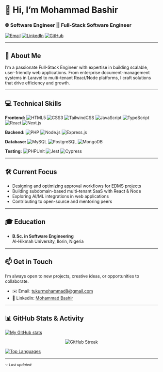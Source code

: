 <!-- Banner (replace URL or remove if you don’t have one) -->
<!-- <p align="center">
  <img src="https://your-domain.com/banner.png" alt="Banner" width="800"/>
</p> -->

# 👋 Hi, I’m Mohammad Bashir

### 🌐 Software Engineer || Full-Stack Software Engineer

<p align="left">
  <a href="mailto:tukurmohammad8@gmail.com"><img src="https://img.shields.io/badge/Email-tukurmohammad8@gmail.com-D14836?style=flat-square&logo=gmail" alt="Email"></a> 
  <a href="https://www.linkedin.com/in/mohammad-bashir-7545a3212/"><img src="https://img.shields.io/badge/LinkedIn-Connect-0077B5?style=flat-square&logo=linkedin" alt="LinkedIn"></a> 
  <a href="https://github.com/MohammadBT240"><img src="https://img.shields.io/badge/GitHub-Follow-181717?style=flat-square&logo=github" alt="GitHub"></a>
</p>

---

## 🚀 About Me

I’m a passionate Full-Stack Engineer with expertise in building scalable, user-friendly web applications. From enterprise document-management systems in Laravel to multi-tenant React/Node platforms, I craft solutions that drive efficiency and growth.

---

## 💻 Technical Skills

**Frontend:** ![HTML5](https://img.shields.io/badge/HTML5-%23E34F26.svg?style=for-the-badge&logo=html5&logoColor=white) ![CSS3](https://img.shields.io/badge/CSS3-%231572B6.svg?style=for-the-badge&logo=css3&logoColor=white) ![TailwindCSS](https://img.shields.io/badge/TailwindCSS-%2338B2AC.svg?style=for-the-badge&logo=tailwind-css&logoColor=white) ![JavaScript](https://img.shields.io/badge/JavaScript-%23F7DF1E.svg?style=for-the-badge&logo=javascript&logoColor=black) ![TypeScript](https://img.shields.io/badge/TypeScript-%23007ACC.svg?style=for-the-badge&logo=typescript&logoColor=white) ![React](https://img.shields.io/badge/React-%2320232A.svg?style=for-the-badge&logo=react&logoColor=%2361DAFB) ![Next.js](https://img.shields.io/badge/Next.js-black.svg?style=for-the-badge&logo=next.js&logoColor=white)

**Backend:** ![PHP](https://img.shields.io/badge/PHP-%23777BB4.svg?style=for-the-badge&logo=php&logoColor=white) ![Node.js](https://img.shields.io/badge/Node.js-%236DA55F.svg?style=for-the-badge&logo=node.js&logoColor=white) ![Express.js](https://img.shields.io/badge/Express.js-%23404d59.svg?style=for-the-badge&logo=express&logoColor=white)

**Database:** ![MySQL](https://img.shields.io/badge/MySQL-%234479A1.svg?style=for-the-badge&logo=mysql&logoColor=white) ![PostgreSQL](https://img.shields.io/badge/PostgreSQL-%23336791.svg?style=for-the-badge&logo=postgresql&logoColor=white) ![MongoDB](https://img.shields.io/badge/MongoDB-%2347A248.svg?style=for-the-badge&logo=mongodb&logoColor=white)

**Testing:** ![PHPUnit](https://img.shields.io/badge/PHPUnit-%23CB3837.svg?style=for-the-badge&logo=phpunit&logoColor=white) ![Jest](https://img.shields.io/badge/Jest-%23C21325.svg?style=for-the-badge&logo=jest&logoColor=white) ![Cypress](https://img.shields.io/badge/Cypress-%2317202C.svg?style=for-the-badge&logo=cypress&logoColor=white)

---

## 🛠 Current Focus

- Designing and optimizing approval workflows for EDMS projects
- Building subdomain-based multi-tenant SaaS with React & Node
- Exploring AI/ML integrations in web applications
- Contributing to open-source and mentoring peers

---

## 🎓 Education

- **B.Sc. in Software Engineering**  
  Al-Hikmah University, Ilorin, Nigeria

---

## 📫 Get in Touch

I’m always open to new projects, creative ideas, or opportunities to collaborate.

- ✉️ Email: [tukurmohammad8@gmail.com](mailto:tukurmohammad8@gmail.com)
- 💼 LinkedIn: [Mohammad Bashir](https://www.linkedin.com/in/mohammad-bashir-7545a3212/)
<!-- - 🌐 Portfolio: [yourwebsite.com](https://yourwebsite.com) -->

---

## 📊 GitHub Stats & Activity

[![My GitHub stats](https://github-readme-stats-ten-khaki-66.vercel.app/api?username=MohammadBT240&show_icons=true&theme=tokyonight&count_private=true&include_all_commits=true)](https://github.com/MohammadBT240)

<p align="center">
  <img src="https://github-readme-streak-stats.herokuapp.com/?user=MohammadBT240&theme=tokyonight" alt="GitHub Streak" />
</p>

[![Top Languages](https://github-readme-stats-ten-khaki-66.vercel.app/api/top-langs?username=MohammadBT240&layout=compact&theme=tokyonight&count_private=true)](https://github.com/MohammadBT240)

---

<sub>✨ _Last updated:_ <!-- This line will be automatically refreshed if you set up a GitHub Action to regenerate your README daily. --></sub>
